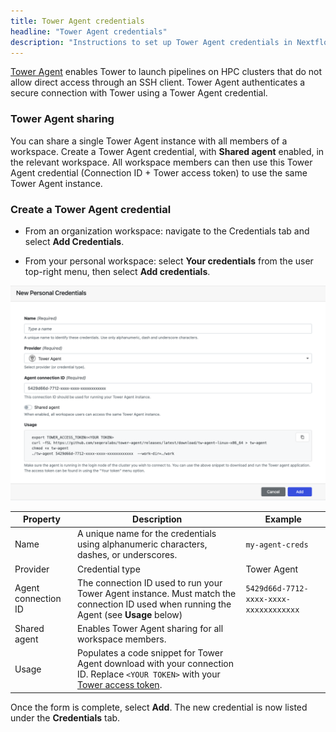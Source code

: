 ```yaml
---
title: Tower Agent credentials
headline: "Tower Agent credentials"
description: "Instructions to set up Tower Agent credentials in Nextflow Tower."
---
```


[Tower Agent](../agent.md) enables Tower to launch pipelines on HPC clusters that do not allow direct access through an SSH client. Tower Agent authenticates a secure connection with Tower using a Tower Agent credential.

### Tower Agent sharing

You can share a single Tower Agent instance with all members of a workspace. Create a Tower Agent credential, with **Shared agent** enabled, in the relevant workspace. All workspace members can then use this Tower Agent credential (Connection ID + Tower access token) to use the same Tower Agent instance.

### Create a Tower Agent credential

- From an organization workspace: navigate to the Credentials tab and select **Add Credentials**.

- From your personal workspace: select **Your credentials** from the user top-right menu, then select **Add credentials**.

![](_images/agent_credential.png)

| Property            | Description                                                                                                                                                          | Example                                |
| ------------------- | -------------------------------------------------------------------------------------------------------------------------------------------------------------------- | -------------------------------------- |
| Name                | A unique name for the credentials using alphanumeric characters, dashes, or underscores.                                                                             | `my-agent-creds`                       |
| Provider            | Credential type                                                                                                                                                      | Tower Agent                            |
| Agent connection ID | The connection ID used to run your Tower Agent instance. Must match the connection ID used when running the Agent (see **Usage** below)                              | `5429d66d-7712-xxxx-xxxx-xxxxxxxxxxxx` |
| Shared agent        | Enables Tower Agent sharing for all workspace members.                                                                                                               |                                        |
| Usage               | Populates a code snippet for Tower Agent download with your connection ID. Replace `<YOUR TOKEN>` with your [Tower access token](../api/overview.md#authentication). |                                        |

Once the form is complete, select **Add**. The new credential is now listed under the **Credentials** tab.

